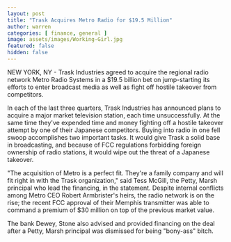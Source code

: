 ```yaml
---
layout: post
title: "Trask Acquires Metro Radio for $19.5 Million"
author: warren
categories: [ finance, general ]
image: assets/images/Working-Girl.jpg
featured: false
hidden: false
---
```


NEW YORK, NY - Trask Industries agreed to acquire the regional radio network Metro Radio Systems in a $19.5 billion bet on jump-starting its efforts to enter broadcast media as well as fight off hostile takeover from competitors.

In each of the last three quarters, Trask Industries has announced plans to acquire a major market television station, each time unsuccessfully. At the same time they've expended time and money fighting off a hostile takeover attempt by one of their Japanese competitors. Buying into radio in one fell swoop accomplishes two important tasks. It would give Trask a solid base in broadcasting, and because of FCC regulations forbidding foreign ownership of radio stations, it would wipe out the threat of a Japanese takeover.

"The acquisition of Metro is a perfect fit. They're a family company and will fit right in with the Trask organization," said Tess McGill, the Petty, Marsh principal who lead the financing, in the statement. Despite internal conflicts among Metro CEO Robert Armbrister's heirs, the radio network is on the rise; the recent FCC approval of their Memphis transmitter was able to command a premium of $30 million on top of the previous market value.

The bank Dewey, Stone also advised and provided financing on the deal after a Petty, Marsh principal was dismissed for being "bony-ass" bitch.